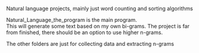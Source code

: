Natural language projects, mainly just word counting and sorting algorithms  
  
Natural_Language_the_program is the main program.  
This will generate some text based on my own bi-grams. The project is far from finished, there should be an option to use higher n-grams.
  
  The other folders are just for collecting data and extracting n-grams
